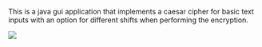 This is a java gui application that implements a caesar cipher for basic text inputs with an option for different shifts when performing the encryption.

<img src="https://raw.githubusercontent.com/boydjc/Caesar-Cipher/master/Screenshot1.png">
